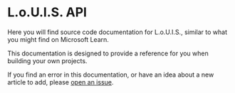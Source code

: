 # L.o.U.I.S. API

Here you will find source code documentation for L.o.U.I.S., similar to what you might find on Microsoft Learn.

This documentation is designed to provide a reference for you when building your own projects.

If you find an error in this documentation, or have an idea about a new article to add, please [open an issue](https://github.com/Tenacom/Louis/issues/new/choose).
